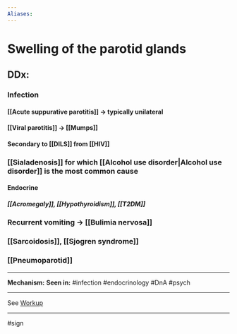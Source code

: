 ```yaml
---
Aliases:
---
```

# Swelling of the parotid glands
## DDx:
### Infection
#### [[Acute suppurative parotitis]] -> typically unilateral
#### [[Viral parotitis]] -> [[Mumps]]
#### Secondary to [[DILS]] from [[HIV]]
### [[Sialadenosis]] for which [[Alcohol use disorder|Alcohol use disorder]] is the most common cause
#### Endocrine
##### [[Acromegaly]], [[Hypothyroidism]], [[T2DM]]
### Recurrent vomiting -> [[Bulimia nervosa]]
### [[Sarcoidosis]], [[Sjogren syndrome]]
### [[Pneumoparotid]]


---
**Mechanism:**
**Seen in:** #infection #endocrinology #DnA #psych 

---
See [Workup](https://www.ncbi.nlm.nih.gov/pmc/articles/PMC3528147/#:~:text=Sialadenosis%20is%20defined%20as%20a,alcohol%20abuse%20and%20heavy%20metals.)

---
#sign 